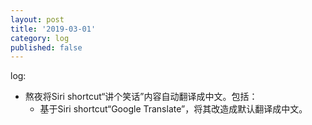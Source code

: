 ```yaml
---
layout: post
title: '2019-03-01'
category: log
published: false
---
```


log:

- 熬夜将Siri shortcut“讲个笑话”内容自动翻译成中文。包括：
	- 基于Siri shortcut“Google Translate”，将其改造成默认翻译成中文。 